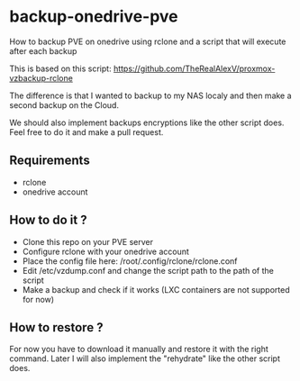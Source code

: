 # backup-onedrive-pve
How to backup PVE on onedrive using rclone and a script that will execute after each backup

This is based on this script: https://github.com/TheRealAlexV/proxmox-vzbackup-rclone

The difference is that I wanted to backup to my NAS localy and then make a second backup on the Cloud.

We should also implement backups encryptions like the other script does. Feel free to do it and make a pull request.

## Requirements
- rclone
- onedrive account

## How to do it ?
- Clone this repo on your PVE server
- Configure rclone with your onedrive account
- Place the config file here: /root/.config/rclone/rclone.conf
- Edit /etc/vzdump.conf and change the script path to the path of the script
- Make a backup and check if it works (LXC containers are not supported for now)

## How to restore ?
For now you have to download it manually and restore it with the right command.
Later I will also implement the "rehydrate" like the other script does.